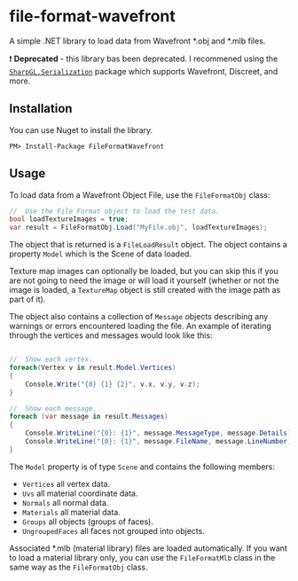 file-format-wavefront
=====================

A simple .NET library to load data from Wavefront *.obj and *.mlb files.

❗ **Deprecated** - this library bas been deprecated. I recommened using the [`SharpGL.Serialization`](https://github.com/dwmkerr/sharpgl/tree/master/source/SharpGL/Core/SharpGL.Serialization) package which supports Wavefront, Discreet, and more.

Installation
------------

You can use Nuget to install the library.

````
PM> Install-Package FileFormatWavefront
````

Usage
-----

To load data from a Wavefront Object File, use the ``FileFormatObj`` class:

````csharp
//  Use the File Format object to load the test data.
bool loadTextureImages = true;
var result = FileFormatObj.Load("MyFile.obj", loadTextureImages);
````

The object that is returned is a ``FileLoadResult`` object. The object contains a property ``Model`` which is the Scene of data loaded. 

Texture map images can optionally be loaded, but you can skip this if you are not going to need the image or will load it yourself (whether or not the image is loaded, a ``TextureMap`` object is still created with the image path as part of it).

The object also contains a collection of ``Message`` objects describing any warnings or errors encountered loading the file. An example of iterating through the vertices and messages would look like this:

````csharp

//  Show each vertex.
foreach(Vertex v in result.Model.Vertices)
{
    Console.Write("{0} {1} {2}", v.x, v.y, v.z);
}

//  Show each message.
foreach (var message in result.Messages)
{
    Console.WriteLine("{0}: {1}", message.MessageType, message.Details);
    Console.WriteLine("{0}: {1}", message.FileName, message.LineNumber);
}

````

The ``Model`` property is of type ``Scene`` and contains the following members:

 * ``Vertices`` all vertex data.
 * ``Uvs`` all material coordinate data.
 * ``Normals`` all normal data.
 * ``Materials`` all material data.
 * ``Groups`` all objects (groups of faces).
 * ``UngroupedFaces`` all faces not grouped into objects.

Associated *.mlb (material library) files are loaded automatically. If you want to load a material library only, you can use the ``FileFormatMlb`` class in the same way as the ``FileFormatObj`` class.
